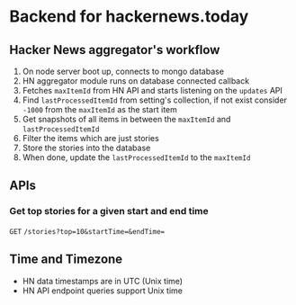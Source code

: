 # Backend for hackernews.today 

## Hacker News aggregator's workflow

1. On node server boot up, connects to mongo database
2. HN aggregator module runs on database connected callback
3. Fetches `maxItemId` from HN API and starts listening on the `updates` API
4. Find `lastProcessedItemId` from setting's collection, if not exist consider `-1000` from the `maxItemId` as the start item
5. Get snapshots of all items in between the `maxItemId` and `lastProcessedItemId`
6. Filter the items which are just stories
7. Store the stories into the database
8. When done, update the `lastProcessedItemId` to the `maxItemId`

## APIs

### Get top stories for a given start and end time

`GET` `/stories?top=10&startTime=&endTime=`

## Time and Timezone

- HN data timestamps are in UTC (Unix time)
- HN API endpoint queries support Unix time
